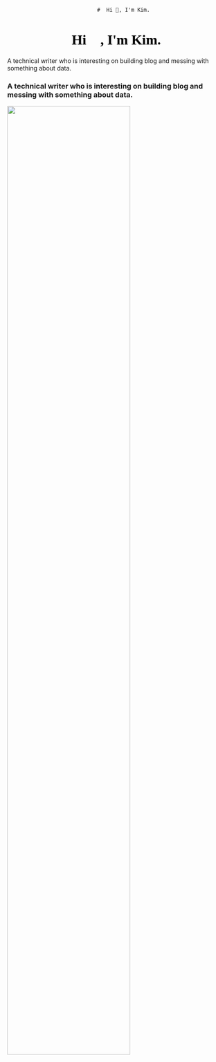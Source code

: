                                  #  Hi 👋, I'm Kim.
<h1 style="text-align:center;font-family:等线;color:black;font-size:31.8px">Hi 👋, I'm Kim.</h1>


<p style="text-align:center font-family:Arial Unicode MS color:black font-size:40px font-weight:bold">A technical writer who is interesting on building blog and messing with something about data.</p>


### A technical writer who is interesting on building blog and messing with something about data.

<img src="https://github-readme-stats.vercel.app/api?username=Kimwangqing&theme=cobalt&show_icons=true" width="75%" />



